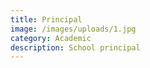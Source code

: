 ```yaml
---
title: Principal
image: /images/uploads/1.jpg
category: Academic
description: School principal
---
```

